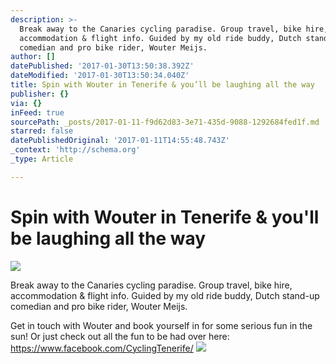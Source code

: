 ```yaml
---
description: >-
  Break away to the Canaries cycling paradise. Group travel, bike hire,
  accommodation & flight info. Guided by my old ride buddy, Dutch stand-up
  comedian and pro bike rider, Wouter Meijs.
author: []
datePublished: '2017-01-30T13:50:38.392Z'
dateModified: '2017-01-30T13:50:34.040Z'
title: Spin with Wouter in Tenerife & you’ll be laughing all the way
publisher: {}
via: {}
inFeed: true
sourcePath: _posts/2017-01-11-f9d62d83-3e71-435d-9088-1292684fed1f.md
starred: false
datePublishedOriginal: '2017-01-11T14:55:48.743Z'
_context: 'http://schema.org'
_type: Article

---
```

# Spin with Wouter in Tenerife & you'll be laughing all the way
![](https://s3-us-west-2.amazonaws.com/the-grid-img/p/5e1ec2063cba5216f2946a5b3333d74bbfce166d.jpg)

Break away to the Canaries cycling paradise. Group travel, bike hire, accommodation & flight info. Guided by my old ride buddy, Dutch stand-up comedian and pro bike rider, Wouter Meijs.

Get in touch with Wouter and book yourself in for some serious fun in the sun! Or just check out all the fun to be had over here: https://www.facebook.com/CyclingTenerife/
![](https://imgflo.herokuapp.com/graph/2b2431f8e7ba7b0/1af41b3f72d152da1a34675ea3a1b490/croprotate.jpg?cropheight=1535&cropwidth=2560&degrees=0&input=https%3A%2F%2Fthe-grid-user-content.s3-us-west-2.amazonaws.com%2Fc1b051d9-c335-4632-9bf9-7a11d51c1d9f.jpg&x=0&y=0)